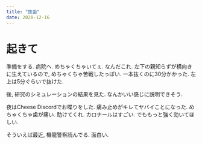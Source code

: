 ```yaml
---
title: "抜歯"
date: 2020-12-16
---
```


# 起きて
準備をする. 病院へ. めちゃくちゃいてぇ. なんだこれ. 左下の親知らずが横向きに生えているので, めちゃくちゃ苦戦したっぽい. 一本抜くのに30分かかった. 左上は5分ぐらいで抜けた.

後, 研究のシミュレーションの結果を見た. なんかいい感じに説明できそう. 

夜はCheese Discordでお喋りをした. 痛み止めがキレてヤバイことになった. めちゃくちゃ歯が痛い. 助けてくれ. カロナールはすごい. でももっと強く効いてほしい.

そういえば最近, 機龍警察読んでる. 面白い.